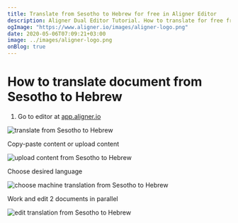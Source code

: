 ```yaml
---
title: Translate from Sesotho to Hebrew for free in Aligner Editor
description: Aligner Dual Editor Tutorial. How to translate for free from Sesotho to Hebrew. Aligner is multilingual document management platform. 
ogImage: "https://www.aligner.io/images/aligner-logo.png"
date: 2020-05-06T07:09:21+03:00
image: ../images/aligner-logo.png
onBlog: true
---
```


# How to translate document from Sesotho to Hebrew

1. Go to editor at [app.aligner.io](https://app.aligner.io "Aligner App web page")

![translate from Sesotho to Hebrew](../aligner-blank-editor.png "translate from Sesotho to Hebrew")

Copy-paste content or upload content

![upload content from Sesotho to Hebrew](../aligner-uploaded-document.png "upload content from Sesotho to Hebrew")

Choose desired language

![choose machine translation from Sesotho to Hebrew](../aligner-language-dropdown.png "choose machine translation from Sesotho to Hebrew")

Work and edit 2 documents in parallel

![edit translation from Sesotho to Hebrew](../aligner-double-sitded-editor.png "edit translation from Sesotho to Hebrew")

